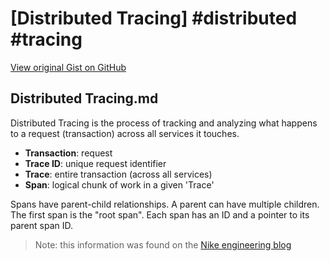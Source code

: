 # [Distributed Tracing] #distributed #tracing

[View original Gist on GitHub](https://gist.github.com/Integralist/66f50ed461f12157419a13152436b5e4)

## Distributed Tracing.md

Distributed Tracing is the process of tracking and analyzing what happens to a request (transaction) across all services it touches.

- **Transaction**: request
- **Trace ID**: unique request identifier
- **Trace**: entire transaction (across all services)
- **Span**: logical chunk of work in a given 'Trace'

Spans have parent-child relationships. A parent can have multiple children. The first span is the "root span". Each span has an ID and a pointer to its parent span ID.

> Note: this information was found on the [Nike engineering blog](https://medium.com/nikeengineering/hit-the-ground-running-with-distributed-tracing-core-concepts-ff5ad47c7058)

